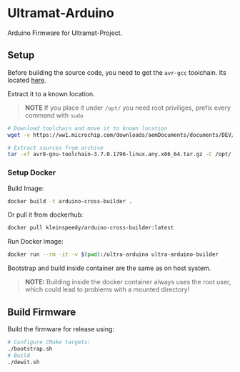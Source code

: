 # Ultramat-Arduino

Arduino Firmware for Ultramat-Project.

## Setup

Before building the source code, you need to get the `avr-gcc` toolchain.
Its located [here](https://ww1.microchip.com/downloads/aemDocuments/documents/DEV/ProductDocuments/SoftwareTools/avr8-gnu-toolchain-3.7.0.1796-linux.any.x86_64.tar.gz).

Extract it to a known location.

> **NOTE**
> If you place it under `/opt/` you need root priviliges, prefix every command with `sudo`

```sh
# Download toolchain and move it to known location
wget -v https://ww1.microchip.com/downloads/aemDocuments/documents/DEV/ProductDocuments/SoftwareTools/avr8-gnu-toolchain-3.7.0.1796-linux.any.x86_64.tar.gz -P /opt

# Extract sources from archive
tar -xf avr8-gnu-toolchain-3.7.0.1796-linux.any.x86_64.tar.gz -C /opt/
```

### Setup Docker

Build Image:
```sh
docker build -t arduino-cross-builder .
```

Or pull it from dockerhub:
```sh
docker pull kleinspeedy/arduino-cross-builder:latest
```

Run Docker image:
```sh
docker run --rm -it -v $(pwd):/ultra-arduino ultra-arduino-builder
```

Bootstrap and build inside container are the same as on host system.

> **NOTE:**
> Building inside the docker container always uses the root user, which could
> lead to problems with a mounted directory!

## Build Firmware

Build the firmware for release using:
```sh
# Configure CMake targets:
./bootstrap.sh
# Build
./dewit.sh
```

